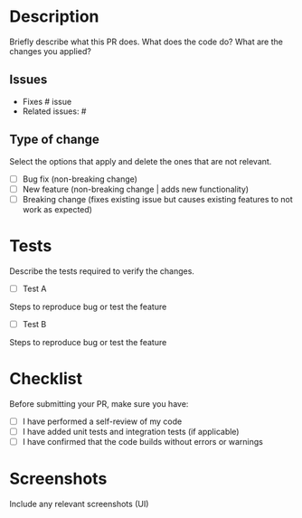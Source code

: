 # Description

Briefly describe what this PR does. What does the code do? What are the changes you applied?

## Issues

- Fixes # issue
- Related issues: #

## Type of change

Select the options that apply and delete the ones that are not relevant.

- [ ] Bug fix (non-breaking change)
- [ ] New feature (non-breaking change | adds new functionality)
- [ ] Breaking change (fixes existing issue but causes existing features to not work as expected)

# Tests

Describe the tests required to verify the changes.

- [ ] Test A

Steps to reproduce bug or test the feature

- [ ] Test B

Steps to reproduce bug or test the feature

# Checklist

Before submitting your PR, make sure you have:

- [ ] I have performed a self-review of my code
- [ ] I have added unit tests and integration tests (if applicable)
- [ ] I have confirmed that the code builds without errors or warnings

# Screenshots

Include any relevant screenshots (UI)
